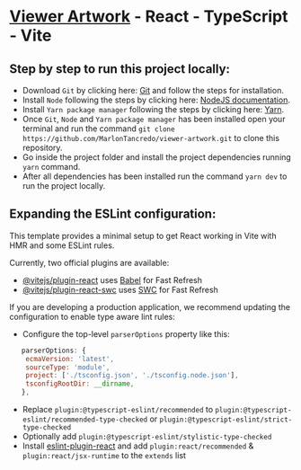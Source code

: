 # [Viewer Artwork](https://viewer-artwork.netlify.app/) - React - TypeScript - Vite

## Step by step to run this project locally:

-   Download `Git` by clicking here: [Git](https://git-scm.com/download/win) and follow the steps for installation.
-   Install `Node` following the steps by clicking here: [NodeJS documentation](https://docs.npmjs.com/downloading-and-installing-node-js-and-npm).
-   Install `Yarn package manager` following the steps by clicking here: [Yarn](https://classic.yarnpkg.com/lang/en/docs/install/#windows-stable).
-   Once `Git`, `Node` and `Yarn package manager` has been installed open your terminal and run the command `git clone https://github.com/MarlonTancredo/viewer-artwork.git` to clone this repository.
-   Go inside the project folder and install the project dependencies running `yarn` command.
-   After all dependencies has been installed run the command `yarn dev` to run the project locally.

## Expanding the ESLint configuration:

This template provides a minimal setup to get React working in Vite with HMR and some ESLint rules.

Currently, two official plugins are available:

-   [@vitejs/plugin-react](https://github.com/vitejs/vite-plugin-react/blob/main/packages/plugin-react/README.md) uses [Babel](https://babeljs.io/) for Fast Refresh
-   [@vitejs/plugin-react-swc](https://github.com/vitejs/vite-plugin-react-swc) uses [SWC](https://swc.rs/) for Fast Refresh

If you are developing a production application, we recommend updating the configuration to enable type aware lint rules:

-   Configure the top-level `parserOptions` property like this:

```js
   parserOptions: {
    ecmaVersion: 'latest',
    sourceType: 'module',
    project: ['./tsconfig.json', './tsconfig.node.json'],
    tsconfigRootDir: __dirname,
   },
```

-   Replace `plugin:@typescript-eslint/recommended` to `plugin:@typescript-eslint/recommended-type-checked` or `plugin:@typescript-eslint/strict-type-checked`
-   Optionally add `plugin:@typescript-eslint/stylistic-type-checked`
-   Install [eslint-plugin-react](https://github.com/jsx-eslint/eslint-plugin-react) and add `plugin:react/recommended` & `plugin:react/jsx-runtime` to the `extends` list

